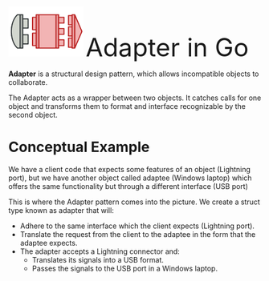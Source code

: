 <img src="adapter-mini-2x.png" alt="adapter-mini-2x" style="width: 150px; height: 100px;" /> <span style="font-size: 50px;">Adapter in Go</span>

**Adapter** is a structural design pattern, which allows incompatible objects to collaborate.

The Adapter acts as a wrapper between two objects. It catches calls for one object and transforms them to format and interface recognizable by the second object.

# Conceptual Example

We have a client code that expects some features of an object (Lightning port), but we have another object called adaptee (Windows laptop) which offers the same functionality but through a different interface (USB port)

This is where the Adapter pattern comes into the picture. We create a struct type known as adapter that will:

- Adhere to the same interface which the client expects (Lightning port).
- Translate the request from the client to the adaptee in the form that the adaptee expects.
- The adapter accepts a Lightning connector and:
  - Translates its signals into a USB format.
  - Passes the signals to the USB port in a Windows laptop.
